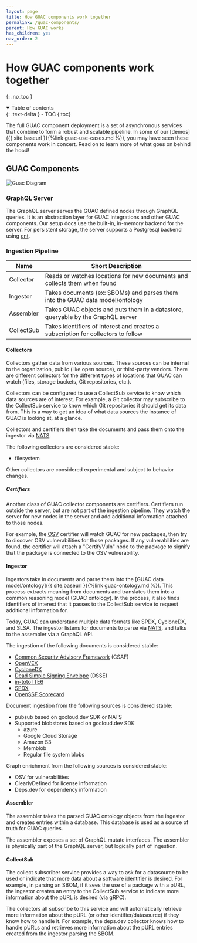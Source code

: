 ```yaml
---
layout: page
title: How GUAC components work together
permalink: /guac-components/
parent: How GUAC works
has_children: yes
nav_order: 2
---
```


# How GUAC components work together

{: .no_toc }

<details open markdown="block">
  <summary>
    Table of contents
  </summary>
  {: .text-delta }
- TOC
{:toc}
</details>

The full GUAC component deployment is a set of asynchronous services that
combine to form a robust and scalable pipeline. In some of our [demos]({{
site.baseurl }}{%link guac-use-cases.md %}), you may have seen these components
work in concert. Read on to learn more of what goes on behind the hood!

## GUAC Components

![Guac Diagram](assets/images/GUACcomponentsdiagram.svg)

### GraphQL Server

The GraphQL server serves the GUAC defined nodes through GraphQL queries. It is
an abstraction layer for GUAC integrations and other GUAC components. Our setup
docs use the built-in, in-memory backend for the server. For persistent storage,
the server supports a Postgresql backend using [ent](https://entgo.io/).

### Ingestion Pipeline

| Name       | Short Description                                                                 |
| ---------- | --------------------------------------------------------------------------------- |
| Collector  | Reads or watches locations for new documents and collects them when found         |
| Ingestor   | Takes documents (ex: SBOMs) and parses them into the GUAC data model/ontology     |
| Assembler  | Takes GUAC objects and puts them in a datastore, queryable by the GraphQL server  |
| CollectSub | Takes identifiers of interest and creates a subscription for collectors to follow |

#### Collectors

Collectors gather data from various sources. These sources can be internal to
the organization, public (like open source), or third-party vendors. There are
different collectors for the different types of locations that GUAC can watch
(files, storage buckets, Git repositories, etc.).

Collectors can be configured to use a CollectSub service to know which data
sources are of interest. For example, a Git collector may subscribe to the
CollectSub service to know which Git repositories it should get its data from.
This is a way to get an idea of what data sources the instance of GUAC is
looking at, at a glance.

Collectors and certifiers then take the documents and pass them onto the
ingestor via [NATS](https://nats.io/).

The following collectors are considered stable:

- filesystem

Other collectors are considered experimental and subject to behavior changes.

##### Certifiers

Another class of GUAC collector components are certifiers. Certifiers run
outside the server, but are not part of the ingestion pipeline. They watch the
server for new nodes in the server and add additional information attached to
those nodes.

For example, the [OSV](https://ossf.github.io/osv-schema/) certifier will watch
GUAC for new packages, then try to discover OSV vulnerabilities for those
packages. If any vulnerabilities are found, the certifier will attach a
"CertifyVuln" node to the package to signify that the package is connected to
the OSV vulnerability.

#### Ingestor

Ingestors take in documents and parse them into the [GUAC data
model/ontology]({{ site.baseurl }}{%link guac-ontology.md %}). This process
extracts meaning from documents and translates them into a common reasoning
model (GUAC ontology). In the process, it also finds identifiers of interest
that it passes to the CollectSub service to request additional information for.

Today, GUAC can understand multiple data formats like SPDX, CycloneDX, and SLSA.
The ingestor listens for documents to parse via [NATS](https://nats.io/), and
talks to the assembler via a GraphQL API.

The ingestion of the following documents is considered stable:

- [Common Security Advisory Framework](https://www.csaf.io/) (CSAF)
- [OpenVEX](https://github.com/openvex)
- [CycloneDX](https://cyclonedx.org/specification/overview/)
- [Dead Simple Signing Envelope](https://github.com/secure-systems-lab/dsse)
  (DSSE)
- [in-toto ITE6](https://github.com/in-toto/ITE/blob/master/ITE/6/README.adoc)
- [SPDX](https://spdx.dev/use/specifications/)
- [OpenSSF Scorecard](https://scorecard.dev/)

Document ingestion from the following sources is considered stable:

- pubsub based on gocloud.dev SDK or NATS
- Supported blobstores based on gocloud.dev SDK
  - azure
  - Google Cloud Storage
  - Amazon S3
  - Memblob
  - Regular file system blobs

Graph enrichment from the following sources is considered stable:

- OSV for vulnerabilities
- ClearlyDefined for license information
- Deps.dev for dependency information

#### Assembler

The assembler takes the parsed GUAC ontology objects from the ingestor and
creates entries within a database. This database is used as a source of truth
for GUAC queries.

The assembler exposes a set of GraphQL mutate interfaces. The assembler is
physically part of the GraphQL server, but logically part of ingestion.

#### CollectSub

The collect subscriber service provides a way to ask for a datasource to be used
or indicate that more data about a software identifier is desired. For example,
in parsing an SBOM, if it sees the use of a package with a pURL, the ingestor
creates an entry to the CollectSub service to indicate more information about
the pURL is desired (via gRPC).

The collectors all subscribe to this service and will automatically retrieve
more information about the pURL (or other identifier/datasource) if they know
how to handle it. For example, the deps.dev collector knows how to handle pURLs
and retrieves more information about the pURL entries created from the ingestor
parsing the SBOM.
